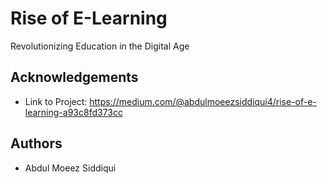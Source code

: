 
# Rise of E-Learning

Revolutionizing Education in the Digital Age





## Acknowledgements

 - Link to Project: https://medium.com/@abdulmoeezsiddiqui4/rise-of-e-learning-a93c8fd373cc


## Authors

- Abdul Moeez Siddiqui

